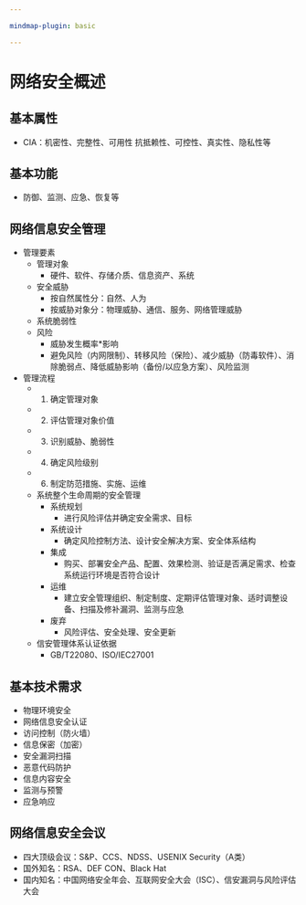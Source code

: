 ```yaml
---

mindmap-plugin: basic

---
```


# 网络安全概述

## 基本属性
- CIA：机密性、完整性、可用性
   抗抵赖性、可控性、真实性、隐私性等

## 基本功能
- 防御、监测、应急、恢复等

## 网络信息安全管理
- 管理要素
   - 管理对象
      - 硬件、软件、存储介质、信息资产、系统
   - 安全威胁
      - 按自然属性分：自然、人为
      - 按威胁对象分：物理威胁、通信、服务、网络管理威胁
   - 系统脆弱性
   - 风险
      - 威胁发生概率*影响
      - 避免风险（内网限制）、转移风险（保险）、减少威胁（防毒软件）、消除脆弱点、降低威胁影响（备份/以应急方案）、风险监测
- 管理流程
   - 1. 确定管理对象
   - 2. 评估管理对象价值
   - 3. 识别威胁、脆弱性
   - 4. 确定风险级别
   - 6. 制定防范措施、实施、运维
   - 系统整个生命周期的安全管理
      - 系统规划
         - 进行风险评估并确定安全需求、目标
      - 系统设计
         - 确定风险控制方法、设计安全解决方案、安全体系结构
      - 集成
         - 购买、部署安全产品、配置、效果检测、验证是否满足需求、检查系统运行环境是否符合设计
      - 运维
         - 建立安全管理组织、制定制度、定期评估管理对象、适时调整设备、扫描及修补漏洞、监测与应急
      - 废弃
         - 风险评估、安全处理、安全更新
   - 信安管理体系认证依据
      - GB/T22080、ISO/IEC27001

## 基本技术需求
- 物理环境安全
- 网络信息安全认证
- 访问控制（防火墙）
- 信息保密（加密）
- 安全漏洞扫描
- 恶意代码防护
- 信息内容安全
- 监测与预警
- 应急响应

## 网络信息安全会议
- 四大顶级会议：S&P、CCS、NDSS、USENIX Security（A类）
- 国外知名：RSA、DEF CON、Black Hat
- 国内知名：中国网络安全年会、互联网安全大会（ISC）、信安漏洞与风险评估大会